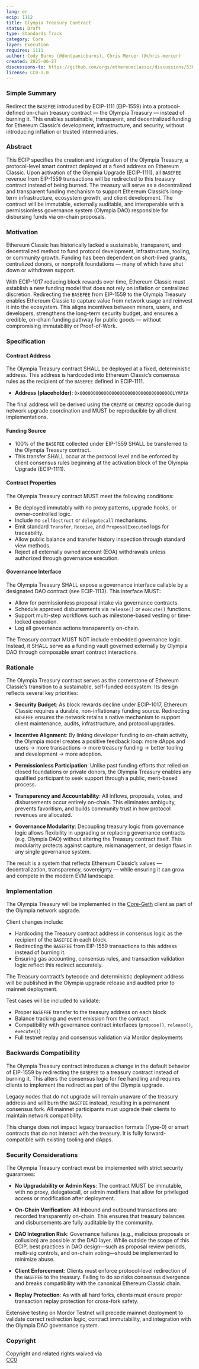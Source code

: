 ```yaml
---
lang: en
ecip: 1112
title: Olympia Treasury Contract
status: Draft
type: Standards Track
category: Core
layer: Execution
requires: 1111
author: Cody Burns (@dontpanicburns), Chris Mercer (@chris-mercer)
created: 2025-06-27
discussions-to: https://github.com/orgs/ethereumclassic/discussions/530
license: CC0-1.0
---
```


### Simple Summary

Redirect the `BASEFEE` introduced by ECIP-1111 (EIP-1559) into a protocol-defined on-chain treasury contract — the Olympia Treasury — instead of burning it. This enables sustainable, transparent, and decentralized funding for Ethereum Classic’s development, infrastructure, and security, without introducing inflation or trusted intermediaries.

### Abstract

This ECIP specifies the creation and integration of the Olympia Treasury, a protocol-level smart contract deployed at a fixed address on Ethereum Classic. Upon activation of the Olympia Upgrade (ECIP-1111), all `BASEFEE` revenue from EIP-1559 transactions will be redirected to this treasury contract instead of being burned. The treasury will serve as a decentralized and transparent funding mechanism to support Ethereum Classic’s long-term infrastructure, ecosystem growth, and client development. The contract will be immutable, externally auditable, and interoperable with a permissionless governance system (Olympia DAO) responsible for disbursing funds via on-chain proposals.

### Motivation

Ethereum Classic has historically lacked a sustainable, transparent, and decentralized method to fund protocol development, infrastructure, tooling, or community growth. Funding has been dependent on short-lived grants, centralized donors, or nonprofit foundations — many of which have shut down or withdrawn support.

With ECIP-1017 reducing block rewards over time, Ethereum Classic must establish a new funding model that does not rely on inflation or centralized discretion. Redirecting the `BASEFEE` from EIP-1559 to the Olympia Treasury enables Ethereum Classic to capture value from network usage and reinvest it into the ecosystem. This aligns incentives between miners, users, and developers, strengthens the long-term security budget, and ensures a credible, on-chain funding pathway for public goods — without compromising immutability or Proof-of-Work.

### Specification

#### Contract Address

The Olympia Treasury contract SHALL be deployed at a fixed, deterministic address. This address is hardcoded into Ethereum Classic’s consensus rules as the recipient of the `BASEFEE` defined in ECIP-1111.

- **Address (placeholder)**: `0x0000000000000000000000000000000000OLYMPIA`

The final address will be derived using the `CREATE` or `CREATE2` opcode during network upgrade coordination and MUST be reproducible by all client implementations.

#### Funding Source

- 100% of the `BASEFEE` collected under EIP-1559 SHALL be transferred to the Olympia Treasury contract.
- This transfer SHALL occur at the protocol level and be enforced by client consensus rules beginning at the activation block of the Olympia Upgrade (ECIP-1111).

#### Contract Properties

The Olympia Treasury contract MUST meet the following conditions:

- Be deployed immutably with no proxy patterns, upgrade hooks, or owner-controlled logic.
- Include no `selfdestruct` or `delegatecall` mechanisms.
- Emit standard `Transfer`, `Receive`, and `ProposalExecuted` logs for traceability.
- Allow public balance and transfer history inspection through standard view methods.
- Reject all externally owned account (EOA) withdrawals unless authorized through governance execution.

#### Governance Interface

The Olympia Treasury SHALL expose a governance interface callable by a designated DAO contract (see ECIP-1113). This interface MUST:

- Allow for permissionless proposal intake via governance contracts.
- Schedule approved disbursements via `release()` or `execute()` functions.
- Support multi-step workflows such as milestone-based vesting or time-locked execution.
- Log all governance actions transparently on-chain.

The Treasury contract MUST NOT include embedded governance logic. Instead, it SHALL serve as a funding vault governed externally by Olympia DAO through composable smart contract interactions.

### Rationale

The Olympia Treasury contract serves as the cornerstone of Ethereum Classic’s transition to a sustainable, self-funded ecosystem. Its design reflects several key priorities:

- **Security Budget**: As block rewards decline under ECIP-1017, Ethereum Classic requires a durable, non-inflationary funding source. Redirecting `BASEFEE` ensures the network retains a native mechanism to support client maintenance, audits, infrastructure, and protocol upgrades.

- **Incentive Alignment**: By linking developer funding to on-chain activity, the Olympia model creates a positive feedback loop: more dApps and users → more transactions → more treasury funding → better tooling and development → more adoption.

- **Permissionless Participation**: Unlike past funding efforts that relied on closed foundations or private donors, the Olympia Treasury enables any qualified participant to seek support through a public, merit-based process.

- **Transparency and Accountability**: All inflows, proposals, votes, and disbursements occur entirely on-chain. This eliminates ambiguity, prevents favoritism, and builds community trust in how protocol revenues are allocated.

- **Governance Modularity**: Decoupling treasury logic from governance logic allows flexibility in upgrading or replacing governance contracts (e.g. Olympia DAO) without altering the Treasury contract itself. This modularity protects against capture, mismanagement, or design flaws in any single governance system.

The result is a system that reflects Ethereum Classic’s values — decentralization, transparency, sovereignty — while ensuring it can grow and compete in the modern EVM landscape.

### Implementation

The Olympia Treasury will be implemented in the [Core-Geth](https://github.com/ethereumclassic/core-geth) client as part of the Olympia network upgrade.

Client changes include:

- Hardcoding the Treasury contract address in consensus logic as the recipient of the `BASEFEE` in each block.
- Redirecting the `BASEFEE` from EIP-1559 transactions to this address instead of burning it.
- Ensuring gas accounting, consensus rules, and transaction validation logic reflect this redirect accurately.

The Treasury contract’s bytecode and deterministic deployment address will be published in the Olympia upgrade release and audited prior to mainnet deployment.

Test cases will be included to validate:

- Proper `BASEFEE` transfer to the treasury address on each block
- Balance tracking and event emission from the contract
- Compatibility with governance contract interfaces (`propose()`, `release()`, `execute()`)
- Full testnet replay and consensus validation via Mordor deployments

### Backwards Compatibility

The Olympia Treasury contract introduces a change in the default behavior of EIP-1559 by redirecting the `BASEFEE` to a treasury contract instead of burning it. This alters the consensus logic for fee handling and requires clients to implement the redirect as part of the Olympia upgrade.

Legacy nodes that do not upgrade will remain unaware of the treasury address and will burn the `BASEFEE` instead, resulting in a permanent consensus fork. All mainnet participants must upgrade their clients to maintain network compatibility.

This change does not impact legacy transaction formats (Type-0) or smart contracts that do not interact with the treasury. It is fully forward-compatible with existing tooling and dApps.

### Security Considerations

The Olympia Treasury contract must be implemented with strict security guarantees:

- **No Upgradability or Admin Keys**: The contract MUST be immutable, with no proxy, delegatecall, or admin modifiers that allow for privileged access or modification after deployment.

- **On-Chain Verification**: All inbound and outbound transactions are recorded transparently on-chain. This ensures that treasury balances and disbursements are fully auditable by the community.

- **DAO Integration Risk**: Governance failures (e.g., malicious proposals or collusion) are possible at the DAO layer. While outside the scope of this ECIP, best practices in DAO design—such as proposal review periods, multi-sig controls, and on-chain voting—should be implemented to minimize abuse.

- **Client Enforcement**: Clients must enforce protocol-level redirection of the `BASEFEE` to the treasury. Failing to do so risks consensus divergence and breaks compatibility with the canonical Ethereum Classic chain.

- **Replay Protection**: As with all hard forks, clients must ensure proper transaction replay protection for cross-fork safety.

Extensive testing on Mordor Testnet will precede mainnet deployment to validate correct redirection logic, contract immutability, and integration with the Olympia DAO governance system.

### Copyright

Copyright and related rights waived via  
[CC0](https://creativecommons.org/publicdomain/zero/1.0/)
